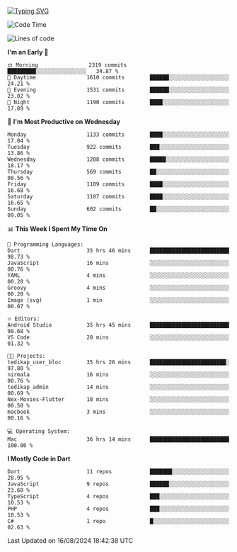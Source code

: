 
<a href="https://git.io/typing-svg"><img src="https://readme-typing-svg.demolab.com?font=Source+Code+Pro&pause=1000&random=false&width=435&lines=Hey+%F0%9F%A5%B6+iam+Yaskraz" alt="Typing SVG" /></a>
<!--START_SECTION:waka-->
![Code Time](http://img.shields.io/badge/Code%20Time-477%20hrs%2057%20mins-blue)

![Lines of code](https://img.shields.io/badge/From%20Hello%20World%20I%27ve%20Written-3.8%20million%20lines%20of%20code-blue)

**I'm an Early 🐤** 

```text
🌞 Morning                2319 commits        █████████░░░░░░░░░░░░░░░░   34.87 % 
🌆 Daytime                1610 commits        ██████░░░░░░░░░░░░░░░░░░░   24.21 % 
🌃 Evening                1531 commits        ██████░░░░░░░░░░░░░░░░░░░   23.02 % 
🌙 Night                  1190 commits        ████░░░░░░░░░░░░░░░░░░░░░   17.89 % 
```
📅 **I'm Most Productive on Wednesday** 

```text
Monday                   1133 commits        ████░░░░░░░░░░░░░░░░░░░░░   17.04 % 
Tuesday                  922 commits         ███░░░░░░░░░░░░░░░░░░░░░░   13.86 % 
Wednesday                1208 commits        █████░░░░░░░░░░░░░░░░░░░░   18.17 % 
Thursday                 569 commits         ██░░░░░░░░░░░░░░░░░░░░░░░   08.56 % 
Friday                   1109 commits        ████░░░░░░░░░░░░░░░░░░░░░   16.68 % 
Saturday                 1107 commits        ████░░░░░░░░░░░░░░░░░░░░░   16.65 % 
Sunday                   602 commits         ██░░░░░░░░░░░░░░░░░░░░░░░   09.05 % 
```


📊 **This Week I Spent My Time On** 

```text
💬 Programming Languages: 
Dart                     35 hrs 46 mins      █████████████████████████   98.73 % 
JavaScript               16 mins             ░░░░░░░░░░░░░░░░░░░░░░░░░   00.76 % 
YAML                     4 mins              ░░░░░░░░░░░░░░░░░░░░░░░░░   00.20 % 
Groovy                   4 mins              ░░░░░░░░░░░░░░░░░░░░░░░░░   00.20 % 
Image (svg)              1 min               ░░░░░░░░░░░░░░░░░░░░░░░░░   00.07 % 

🔥 Editors: 
Android Studio           35 hrs 45 mins      █████████████████████████   98.68 % 
VS Code                  28 mins             ░░░░░░░░░░░░░░░░░░░░░░░░░   01.32 % 

🐱‍💻 Projects: 
tedikap_user_bloc        35 hrs 26 mins      ████████████████████████░   97.80 % 
nirmala                  16 mins             ░░░░░░░░░░░░░░░░░░░░░░░░░   00.76 % 
tedikap_admin            14 mins             ░░░░░░░░░░░░░░░░░░░░░░░░░   00.69 % 
Nex-Movies-Flutter       10 mins             ░░░░░░░░░░░░░░░░░░░░░░░░░   00.50 % 
macbook                  3 mins              ░░░░░░░░░░░░░░░░░░░░░░░░░   00.16 % 

💻 Operating System: 
Mac                      36 hrs 14 mins      █████████████████████████   100.00 % 
```

**I Mostly Code in Dart** 

```text
Dart                     11 repos            ███████░░░░░░░░░░░░░░░░░░   28.95 % 
JavaScript               9 repos             ██████░░░░░░░░░░░░░░░░░░░   23.68 % 
TypeScript               4 repos             ███░░░░░░░░░░░░░░░░░░░░░░   10.53 % 
PHP                      4 repos             ███░░░░░░░░░░░░░░░░░░░░░░   10.53 % 
C#                       1 repo              █░░░░░░░░░░░░░░░░░░░░░░░░   02.63 % 
```




 Last Updated on 16/08/2024 18:42:38 UTC
<!--END_SECTION:waka-->
